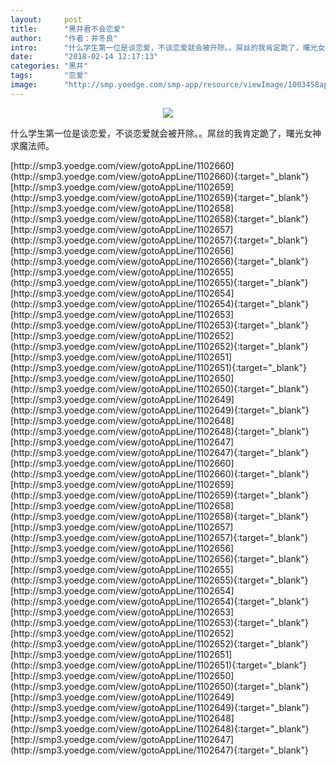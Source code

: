 ```yaml
---
layout:     post
title:      "黑井君不会恋爱"
author:     "作者：井冬良"
intro:      "什么学生第一位是谈恋爱，不谈恋爱就会被开除。。屌丝的我肯定跪了，曙光女神求魔法师。"
date:       "2018-02-14 12:17:13"
categories: "黑井"
tags:       "恋爱"
image:      "http://smp.yoedge.com/smp-app/resource/viewImage/1003458appline.png"
---
```

<div style="text-align: center">
<p><img src="http://smp.yoedge.com/smp-app/resource/viewImage/1003458appline.png"/></p>
</div>
<p class="post-meta">
<span>什么学生第一位是谈恋爱，不谈恋爱就会被开除。。屌丝的我肯定跪了，曙光女神求魔法师。</span>
</p>
[http://smp3.yoedge.com/view/gotoAppLine/1102660](http://smp3.yoedge.com/view/gotoAppLine/1102660){:target="_blank"}
[http://smp3.yoedge.com/view/gotoAppLine/1102659](http://smp3.yoedge.com/view/gotoAppLine/1102659){:target="_blank"}
[http://smp3.yoedge.com/view/gotoAppLine/1102658](http://smp3.yoedge.com/view/gotoAppLine/1102658){:target="_blank"}
[http://smp3.yoedge.com/view/gotoAppLine/1102657](http://smp3.yoedge.com/view/gotoAppLine/1102657){:target="_blank"}
[http://smp3.yoedge.com/view/gotoAppLine/1102656](http://smp3.yoedge.com/view/gotoAppLine/1102656){:target="_blank"}
[http://smp3.yoedge.com/view/gotoAppLine/1102655](http://smp3.yoedge.com/view/gotoAppLine/1102655){:target="_blank"}
[http://smp3.yoedge.com/view/gotoAppLine/1102654](http://smp3.yoedge.com/view/gotoAppLine/1102654){:target="_blank"}
[http://smp3.yoedge.com/view/gotoAppLine/1102653](http://smp3.yoedge.com/view/gotoAppLine/1102653){:target="_blank"}
[http://smp3.yoedge.com/view/gotoAppLine/1102652](http://smp3.yoedge.com/view/gotoAppLine/1102652){:target="_blank"}
[http://smp3.yoedge.com/view/gotoAppLine/1102651](http://smp3.yoedge.com/view/gotoAppLine/1102651){:target="_blank"}
[http://smp3.yoedge.com/view/gotoAppLine/1102650](http://smp3.yoedge.com/view/gotoAppLine/1102650){:target="_blank"}
[http://smp3.yoedge.com/view/gotoAppLine/1102649](http://smp3.yoedge.com/view/gotoAppLine/1102649){:target="_blank"}
[http://smp3.yoedge.com/view/gotoAppLine/1102648](http://smp3.yoedge.com/view/gotoAppLine/1102648){:target="_blank"}
[http://smp3.yoedge.com/view/gotoAppLine/1102647](http://smp3.yoedge.com/view/gotoAppLine/1102647){:target="_blank"}
[http://smp3.yoedge.com/view/gotoAppLine/1102660](http://smp3.yoedge.com/view/gotoAppLine/1102660){:target="_blank"}
[http://smp3.yoedge.com/view/gotoAppLine/1102659](http://smp3.yoedge.com/view/gotoAppLine/1102659){:target="_blank"}
[http://smp3.yoedge.com/view/gotoAppLine/1102658](http://smp3.yoedge.com/view/gotoAppLine/1102658){:target="_blank"}
[http://smp3.yoedge.com/view/gotoAppLine/1102657](http://smp3.yoedge.com/view/gotoAppLine/1102657){:target="_blank"}
[http://smp3.yoedge.com/view/gotoAppLine/1102656](http://smp3.yoedge.com/view/gotoAppLine/1102656){:target="_blank"}
[http://smp3.yoedge.com/view/gotoAppLine/1102655](http://smp3.yoedge.com/view/gotoAppLine/1102655){:target="_blank"}
[http://smp3.yoedge.com/view/gotoAppLine/1102654](http://smp3.yoedge.com/view/gotoAppLine/1102654){:target="_blank"}
[http://smp3.yoedge.com/view/gotoAppLine/1102653](http://smp3.yoedge.com/view/gotoAppLine/1102653){:target="_blank"}
[http://smp3.yoedge.com/view/gotoAppLine/1102652](http://smp3.yoedge.com/view/gotoAppLine/1102652){:target="_blank"}
[http://smp3.yoedge.com/view/gotoAppLine/1102651](http://smp3.yoedge.com/view/gotoAppLine/1102651){:target="_blank"}
[http://smp3.yoedge.com/view/gotoAppLine/1102650](http://smp3.yoedge.com/view/gotoAppLine/1102650){:target="_blank"}
[http://smp3.yoedge.com/view/gotoAppLine/1102649](http://smp3.yoedge.com/view/gotoAppLine/1102649){:target="_blank"}
[http://smp3.yoedge.com/view/gotoAppLine/1102648](http://smp3.yoedge.com/view/gotoAppLine/1102648){:target="_blank"}
[http://smp3.yoedge.com/view/gotoAppLine/1102647](http://smp3.yoedge.com/view/gotoAppLine/1102647){:target="_blank"}


